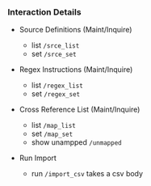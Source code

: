### Interaction Details
* Source Definitions (Maint/Inquire)

    * list `/srce_list`
    * set `/srce_set`

* Regex Instructions (Maint/Inquire)

    * list `/regex_list`
    * set `/regex_set`

* Cross Reference List (Maint/Inquire)

    * list `/map_list` 
    * set `/map_set`
    * show unampped `/unmapped`

* Run Import

    * run `/import_csv` takes a csv body